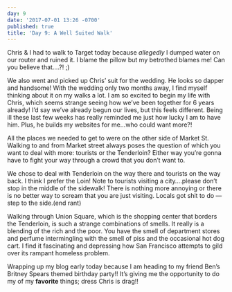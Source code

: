 ```yaml
---
day: 9
date: '2017-07-01 13:26 -0700'
published: true
title: 'Day 9: A Well Suited Walk'
---
```

Chris & I had to walk to Target today because _allegedly_ I dumped water on our router and ruined it. I blame the pillow but my betrothed blames me! Can you believe that….?! ;)

We also went and picked up Chris’ suit for the wedding. He looks so dapper and handsome! With the wedding only two months away, I find myself thinking about it on my walks a lot. I am so excited to begin my life with Chris, which seems strange seeing how we’ve been together for 6 years already! I’d say we’ve already begun our lives, but this feels different. Being ill these last few weeks has really reminded me just how lucky I am to have him. Plus, he builds my websites for me…who could want more?!

All the places we needed to get to were on the other side of Market St. Walking to and from Market street always poses the question of which you want to deal with more: tourists or the Tenderloin? Either way you’re gonna have to fight your way through a crowd that you don’t want to. 

We chose to deal with Tenderloin on the way there and tourists on the way back. I think I prefer the Loin! Note to tourists visiting a city….please don’t stop in the middle of the sidewalk! There is nothing more annoying or there is no better way to scream that you are just visiting. Locals got shit to do — step to the side.(end rant) 

Walking through Union Square, which is the shopping center that borders the Tenderloin, is such a strange combinations of smells. It really is a blending of the rich and the poor. You have the smell of department stores and perfume intermingling with the smell of piss and the occasional hot dog cart. I find it fascinating and depressing how San Francisco attempts to gild over its rampant homeless problem. 

Wrapping up my blog early today because I am heading to my friend Ben’s Britney Spears themed birthday party!! It’s giving me the opportunity to do my of my **favorite** things; dress Chris is drag!!  



